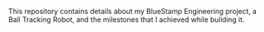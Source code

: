This repository contains details about my BlueStamp Engineering project, a Ball Tracking Robot, and the milestones that I achieved while building it.
